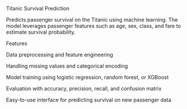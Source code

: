 Titanic Survival Prediction

Predicts passenger survival on the Titanic using machine learning. The model leverages passenger features such as age, sex, class, and fare to estimate survival probability.

Features

Data preprocessing and feature engineering

Handling missing values and categorical encoding

Model training using logistic regression, random forest, or XGBoost

Evaluation with accuracy, precision, recall, and confusion matrix

Easy-to-use interface for predicting survival on new passenger data
